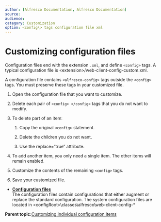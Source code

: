 ```yaml
---
author: [Alfresco Documentation, Alfresco Documentation]
source: 
audience: 
category: Customization
option: <config\> tags configuration file xml
---
```


# Customizing configuration files

Configuration files end with the extension `.xml`, and define `<config>` tags. A typical configuration file is <extension\>/web-client-config-custom.xml.

A configuration file contains `<alfresco-config>` tags outside the `<config>` tags. You must preserve these tags in your customized file.

1.  Open the configuration file that you want to customize.

2.  Delete each pair of `<config> </config>` tags that you do not want to modify.

3.  To delete part of an item:

    1.  Copy the original `<config>` statement.

    2.  Delete the children you do not want.

    3.  Use the replace=“true” attribute.

4.  To add another item, you only need a single item. The other items will remain enabled.

5.  Customize the contents of the remaining `<config>` tags.

6.  Save your customized file.


-   **[Configuration files](../concepts/configfiles-webclient.md)**  
The configuration files contain configurations that either augment or replace the standard configuration. The system configuration files are located in <configRoot\>\\classes\\alfresco\\web-client-config-\*

**Parent topic:**[Customizing individual configuration items](../concepts/default-files-config.md)

